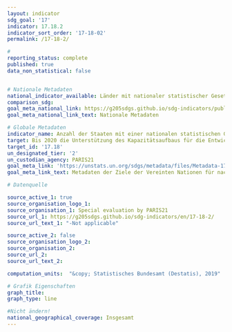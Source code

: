 ```yaml
---
layout: indicator
sdg_goal: '17'
indicator: 17.18.2
indicator_sort_order: '17-18-02'
permalink: /17-18-2/

#
reporting_status: complete
published: true
data_non_statistical: false


# Nationale Metadaten
national_indicator_available: Länder mit nationaler statistischer Gesetzgebung im Einklang mit den Grundsätzen der amtlichen Statistik
comparison_sdg:
goal_meta_national_link: https://g205sdgs.github.io/sdg-indicators/public/MetaDe/17.18.2.pdf
goal_meta_national_link_text: Nationale Metadaten

# Globale Metadaten
indicator_name: Anzahl der Staaten mit einer nationalen statistischen Gesetzgebung im Einklang mit den Grundprinzipien der amtlichen Statistik
target: Bis 2020 die Unterstützung des Kapazitätsaufbaus für die Entwicklungsländer und namentlich die am wenigsten entwickelten Länder und die kleinen Inselentwicklungsländer erhöhen, mit dem Ziel, über erheblich mehr hochwertige, aktuelle und verlässliche Daten zu verfügen, die nach Einkommen, Geschlecht, Alter, Rasse, Ethnizität, Migrationsstatus, Behinderung, geografischer Lage und sonstigen im nationalen Kontext relevanten Merkmalen aufgeschlüsselt sind
target_id: '17.18'
un_designated_tier: '2'
un_custodian_agency: PARIS21
goal_meta_link: 'https://unstats.un.org/sdgs/metadata/files/Metadata-17-18-02.pdf'
goal_meta_link_text: Metadaten der Ziele der Vereinten Nationen für nachhaltige Entwicklung

# Datenquelle

source_active_1: true
source_organisation_logo_1:
source_organisation_1: Special evaluation by PARIS21
source_url_1: https://g205sdgs.github.io/sdg-indicators/en/17-18-2/
source_url_text_1: "-Not applicable"

source_active_2: false
source_organisation_logo_2:
source_organisation_2:
source_url_2:
source_url_text_2:

computation_units:  "&copy; Statistisches Bundesamt (Destatis), 2019"

# Grafik Eigenschaften
graph_title:
graph_type: line

#Nicht ändern!
national_geographical_coverage: Insgesamt
---
```

